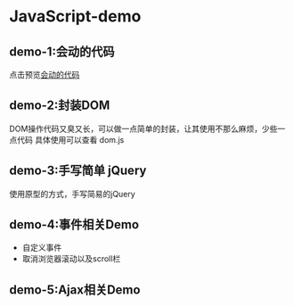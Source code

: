 # JavaScript-demo

## demo-1:会动的代码 
点击预览[会动的代码](https://lvzhengyan.github.io/JavaScript-demo/movingCode/index.html)

## demo-2:封装DOM
DOM操作代码又臭又长，可以做一点简单的封装，让其使用不那么麻烦，少些一点代码
具体使用可以查看 dom.js

## demo-3:手写简单 jQuery
使用原型的方式，手写简易的jQuery

## demo-4:事件相关Demo
* 自定义事件
* 取消浏览器滚动以及scroll栏

## demo-5:Ajax相关Demo